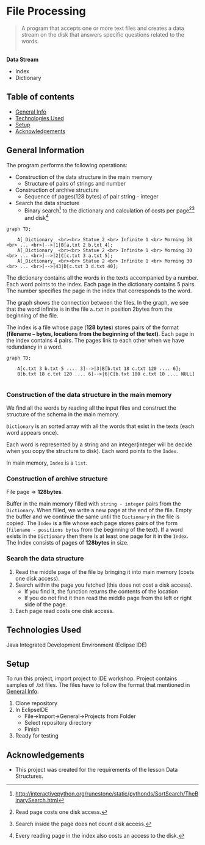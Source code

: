 # File Processing
> A program that accepts one or more text files and creates a data stream on the disk that
answers specific questions related to the words. <br> <br>


__Data Stream__
* Index
* Dictionary



## Table of contents
* [General Info](#general-information)
* [Technologies Used](#technologies-used)
* [Setup](#setup)
* [Acknowledgements](#acknowledgements)

## General Information
Τhe program performs the following operations:
* Construction of the data structure in the main memory
    * Structure of pairs of strings and number
* Construction of archive structure 
    * Sequence of pages(128 bytes) of pair string - integer
* Search the data structure
    * Binary search[^1] to the dictionary and calculation of costs per page[^2][^3] and disk[^4] <br>


```mermaid
graph TD;

    A[_Dictionary_ <br><br> Statue 2 <br> Infinite 1 <br> Morning 30 <br> ... <br>]-->|1|B[a.txt 2 b.txt 4];
    A[_Dictionary_ <br><br> Statue 2 <br> Infinite 1 <br> Morning 30 <br> ... <br>]-->|2|C[c.txt 3 a.txt 5];
    A[_Dictionary_ <br><br> Statue 2 <br> Infinite 1 <br> Morning 30 <br> ... <br>]-->|43|D[c.txt 3 d.txt 40];

```


The dictionary contains all the words in the texts accompanied by a number. Each word points to the index. Each page in the dictionary contains 5 pairs.
The number specifies the page in the index that corresponds to the word. <br>

The graph shows the connection between the files. In the graph, we see that the word infinite is in the file `a.txt` in position 2bytes from the beginning of the file.

The index is a file whose page (__128 bytes__) stores pairs of the format __(filename – bytes, locations from the beginning of the text)__. Each page in the index contains 4 pairs.
The pages link to each other when we have redundancy in a word. <br>

```mermaid
graph TD;

    A[c.txt 3 b.txt 5 .... 3]-->|3|B[b.txt 18 c.txt 120 .... 6];
    B[b.txt 18 c.txt 120 .... 6]-->|6|C[b.txt 180 c.txt 10 .... NULL]


```

### Construction of the data structure in the main memory
We find all the words by reading all the input files and construct the
structure of the schema in the main memory.

 `Dictionary` is an sorted array with all the words that exist in the texts (each word appears once).

Each word is represented by a string and an integer(integer will be decide when you copy the structure to disk). Each word points to the `Index`. 

In main memory, `Index` is a `list`.


### Construction of archive structure 
File page => __128bytes__. 

Buffer in the main memory filled with `string - integer` pairs from the `Dictionary`.
When filled, we write a new page at the end of the file. 
Empty the buffer and we continue the same until the `Dictionary` in the file is copied.
The `Index` is a file whose each page stores pairs of the form (`filename - positions bytes` from the beginning of the text).  If a word exists
in the `Dictionary` then there is at least one page for it in the `Index`.
The Index consists of pages of __128bytes__ in size.


### Search the data structure
1. Read the middle page of the file by bringing it into main memory (costs one disk access). 
2. Search within the page you fetched (this does not cost a disk access). 
    * If you find it, the function returns the contents of the location
    * If you do not find it then read the middle page from the left or right side of the page.
3. Each page read costs one disk access.


## Technologies Used
Java Integrated Development Environment (Eclipse IDE)



## Setup
To run this project, import project to IDE workshop.
Project contains samples of .txt files.
The files have to follow the format that mentioned in [General Info](#general-information).

1. Clone repository
2. In EclipseIDE
    * File->Import->General->Projects from Folder
    * Select repository directory
    * Finish
3. Ready for testing

## Acknowledgements
- This project was created for the requirements of the lesson Data Structures.


[^3]: Search inside the page does not count disk access.
[^2]: Read page costs one disk access.
[^4]: Every reading page in the index also costs an access to the disk. 
[^1]: http://interactivepython.org/runestone/static/pythonds/SortSearch/TheBinarySearch.html
